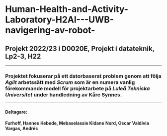# Human-Health-and-Activity-Laboratory-H2Al---UWB-navigering-av-robot-

## Projekt 2022/23 i D0020E, Projekt i datateknik, Lp2-3, H22 ##
------------------

### Projektet fokuserar på ett datorbaserat problem genom att följa *Agilt* arbetssätt med *Scrum* som är en numera vanlig förekommande modell för projektarbete på *Luleå Tekniska Universitet* under handledning av **Kåre Synnes**.
------------------

#### Deltagare: 

**Furhoff, Hannes** 
**Kebede, Mebaselassie Kidane** 
**Nord, Oscar**
**Valdivia Vargas, Andrés**
